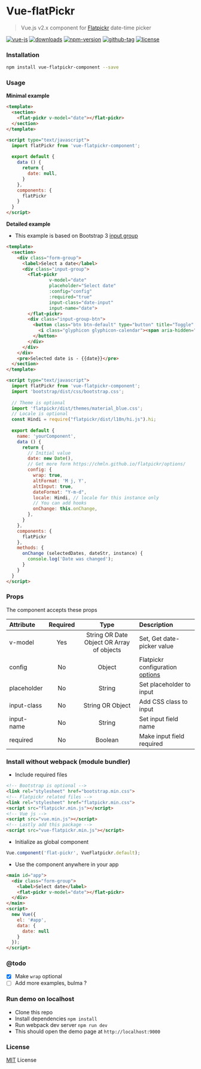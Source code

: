 # Vue-flatPickr

> Vue.js v2.x component for [Flatpickr](https://chmln.github.io/flatpickr/) date-time picker

[![vue-js](https://img.shields.io/badge/vue.js-2.x-brightgreen.svg?maxAge=604800)](https://github.com/ankurk91/vue-flatpickr-component/)
[![downloads](https://img.shields.io/npm/dt/vue-flatpickr-component.svg)](https://www.npmjs.com/package/vue-flatpickr-component)
[![npm-version](https://img.shields.io/npm/v/vue-flatpickr-component.svg)](https://www.npmjs.com/package/vue-flatpickr-component)
[![github-tag](https://img.shields.io/github/tag/ankurk91/vue-flatpickr-component.svg?maxAge=1800)](https://github.com/ankurk91/vue-flatpickr-component/)
[![license](https://img.shields.io/github/license/ankurk91/vue-flatpickr-component.svg?maxAge=604800)]()

### Installation
```bash
npm install vue-flatpickr-component --save
```

### Usage
**Minimal example**
```html
<template>
  <section>
    <flat-pickr v-model="date"></flat-pickr>
  </section>
</template>

<script type="text/javascript">
  import flatPickr from 'vue-flatpickr-component';
 
  export default {    
    data () {
      return {
        date: null,       
      }
    },
    components: {
      flatPickr
    }
  }
</script>
```

**Detailed example**
* This example is based on Bootstrap 3 [input group](http://getbootstrap.com/components/#input-groups)
```html
<template>
  <section>
    <div class="form-group">
      <label>Select a date</label>
      <div class="input-group">
        <flat-pickr
                v-model="date"
                placeholder="Select date"
                :config="config"
                :required="true"
                input-class="date-input"
                input-name="date">
        </flat-pickr>
        <div class="input-group-btn">
          <button class="btn btn-default" type="button" title="Toggle" data-toggle>
            <i class="glyphicon glyphicon-calendar"><span aria-hidden="true" class="sr-only">Toggle</span></i>
          </button>
        </div>
      </div>
    </div>
    <pre>Selected date is - {{date}}</pre>
  </section>
</template>

<script type="text/javascript">
  import flatPickr from 'vue-flatpickr-component';
  import 'bootstrap/dist/css/bootstrap.css';
  
  // Theme is optional
  import 'flatpickr/dist/themes/material_blue.css';
  // Locale is optional
  const Hindi = require("flatpickr/dist/l10n/hi.js").hi;
  
  export default {
    name: 'yourComponent',
    data () {
      return {
        // Initial value
        date: new Date(),
        // Get more form https://chmln.github.io/flatpickr/options/
        config: {
          wrap: true,
          altFormat: 'M	j, Y',
          altInput: true,
          dateFormat: "Y-m-d",
          locale: Hindi, // locale for this instance only
          // You can add hooks
          onChange: this.onChange,
        },                
      }
    },
    components: {
      flatPickr
    },
    methods: {
      onChange (selectedDates, dateStr, instance) {
        console.log('Date was changed');
      }
    }
  }
</script>
```

### Props
The component accepts these props

| Attribute    | Required   | Type               | Description      |
| :---         |  :---:     | :---:              | :---            |
| v-model      |  Yes       | String OR Date Object OR Array of objects | Set, Get date-picker value |
| config       |  No        | Object             | Flatpickr configuration [options](https://chmln.github.io/flatpickr/options/)|
| placeholder  |  No        | String             | Set placeholder to input |
| input-class  |  No        | String OR Object   | Add CSS class to input  |
| input-name   |  No        | String             | Set input field name  |
| required     |  No        | Boolean            | Make input field required |

### Install without webpack (module bundler)
* Include required files
```html
<!-- Bootstrap is optional -->
<link rel="stylesheet" href="bootstrap.min.css">
<!-- Flatpickr related files -->
<link rel="stylesheet" href="flatpickr.min.css">
<script src="flatpickr.min.js"></script>
<!-- Vue js -->
<script src="vue.min.js"></script>
<!-- Lastly add this package -->
<script src="vue-flatpickr.min.js"></script>
```
* Initialize as global component
```js
Vue.component('flat-pickr', VueFlatpickr.default);
```
* Use the component anywhere in your app
```html
<main id="app">
  <div class="form-group">
    <label>Select date</label>
    <flat-pickr v-model="date"></flat-pickr>
  </div>
</main>
<script>
  new Vue({
    el: '#app',
    data: {
      date: null
    }
  });
</script>
```

### @todo
- [x] Make ``wrap`` optional
- [ ] Add more examples, bulma ?

### Run demo on localhost
* Clone this repo
* Install dependencies
``
npm install
``
* Run webpack dev server
``
npm run dev
``
* This should open the demo page at ``http://localhost:9000``

### License
[MIT](LICENSE.txt) License
